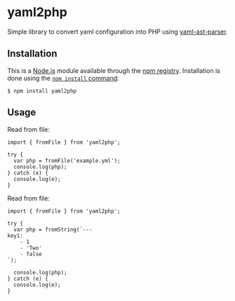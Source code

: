 # yaml2php

Simple library to convert yaml configuration into PHP using [yaml-ast-parser](https://github.com/mulesoft-labs/yaml-ast-parser).

## Installation

This is a [Node.js](https://nodejs.org/en/) module available through the
[npm registry](https://www.npmjs.com/). Installation is done using the
[`npm install` command](https://docs.npmjs.com/getting-started/installing-npm-packages-locally):


```
$ npm install yaml2php
```

## Usage

Read from file:
```
import { fromFile } from 'yaml2php';

try {
  var php = fromFile('example.yml');
  console.log(php);
} catch (e) {
  console.log(e);
}
```

Read from file:
```
import { fromFile } from 'yaml2php';

try {
  var php = fromString(`---
key1:
    - 1
    - 'Two'
    - false
`);

  console.log(php);
} catch (e) {
  console.log(e);
}
```
